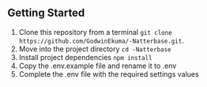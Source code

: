 ## Getting Started

1.  Clone this repository from a terminal `git clone  https://github.com/GodwinEkuma/-Natterbase.git`.
2.  Move into the project directory `cd -Natterbase`
3.  Install project dependencies `npm install`
4.  Copy the .env.example file and rename it to .env
5.  Complete the .env file with the required settings values